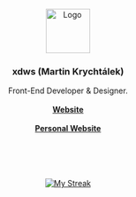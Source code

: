 <br/>
<div align="center">
  <a href="https://www.krychtalek.eu">
    <img src="https://www.krychtalek.link/favicon" alt="Logo" width="80" height="80">
  </a>
  
  <h3 align="center">xdws (Martin Krychtálek)</h3>
<p align="center">Front-End Developer & Designer.
  <br>
  <br>
  <a href="https://xdws.work"><strong>Website</strong></a><br>
    <br>
    <a href="https://krychtalek.dev"><strong>Personal Website</strong></a>
</div>
  <br>
  <br>
  <br>
  <br>
<p align="center">
  <a href="#">
    <img alt="My Streak" src="https://github-readme-streak-stats.herokuapp.com/?user=minonky&theme=github-dark"/>
</p>
